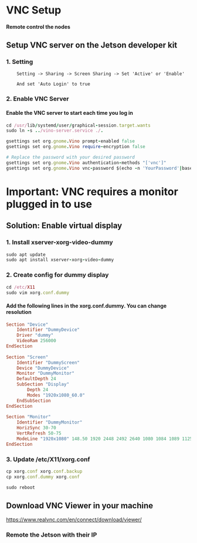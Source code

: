 # VNC Setup
#### Remote control the nodes

## Setup VNC server on the Jetson developer kit

### 1. Setting
        Setting -> Sharing -> Screen Sharing -> Set 'Active' or 'Enable'

        And set 'Auto Login' to true


### 2. Enable VNC Server
#### Enable the VNC server to start each time you log in
```ruby
cd /usr/lib/systemd/user/graphical-session.target.wants
sudo ln -s ../vino-server.service ./.
```
```ruby
gsettings set org.gnome.Vino prompt-enabled false
gsettings set org.gnome.Vino require-encryption false
```
```ruby
# Replace the password with your desired password
gsettings set org.gnome.Vino authentication-methods "['vnc']"
gsettings set org.gnome.Vino vnc-password $(echo -n 'YourPassword'|base64)
```

# Important: VNC requires a monitor plugged in to use
## Solution: Enable virtual display
### 1. Install xserver-xorg-video-dummy
```ruby
sudo apt update
sudo apt install xserver-xorg-video-dummy
```
### 2. Create config for dummy display
```ruby
cd /etc/X11
sudo vim xorg.conf.dummy
```
#### Add the following lines in the xorg.conf.dummy. You can change resolution
```ruby
Section "Device"
    Identifier "DummyDevice"
    Driver "dummy"
    VideoRam 256000
EndSection
 
Section "Screen"
    Identifier "DummyScreen"
    Device "DummyDevice"
    Monitor "DummyMonitor"
    DefaultDepth 24
    SubSection "Display"
        Depth 24
        Modes "1920x1080_60.0"
    EndSubSection
EndSection
 
Section "Monitor"
    Identifier "DummyMonitor"
    HorizSync 30-70
    VertRefresh 50-75
    ModeLine "1920x1080" 148.50 1920 2448 2492 2640 1080 1084 1089 1125 +Hsync +Vsync
EndSection
```
### 3. Update /etc/X11/xorg.conf
```ruby
cp xorg.conf xorg.conf.backup
cp xorg.conf.dummy xorg.conf
```
```ruby
sudo reboot 
```

## Download VNC Viewer in your machine
https://www.realvnc.com/en/connect/download/viewer/

### Remote the Jetson with their IP
